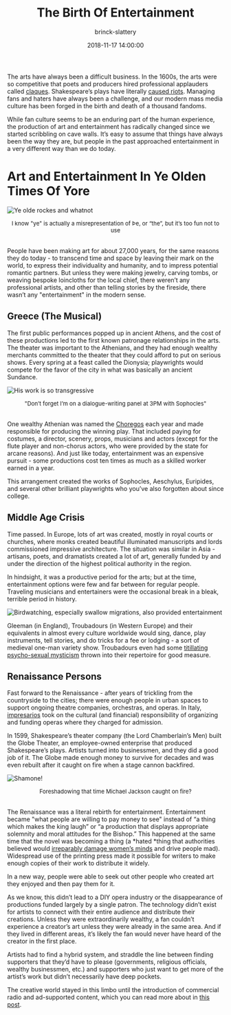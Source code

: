 ﻿---
author: brinck-slattery
title: 'The Birth Of Entertainment'
date: '2018-11-17 14:00:00'
cover: 'muses.jpg'
---
The arts have always been a difficult business. In the 1600s, the arts were so competitive that poets and producers hired professional applauders called [claques](https://en.wikipedia.org/wiki/Claque). Shakespeare’s plays have literally [caused riots](https://culturacolectiva.com/books/history-of-riot-at-the-astor-place-shakespeare/). Managing fans and haters have always been a challenge, and our modern mass media culture has been forged in the birth and death of a thousand fandoms.

While fan culture seems to be an enduring part of the human experience, the production of art and entertainment has radically changed since we started scribbling on cave walls. It’s easy to assume that things have always been the way they are, but people in the past approached entertainment in a very different way than we do today.  

# Art and Entertainment In Ye Olden Times Of Yore

![Ye olde rockes and whatnot](https://spee.ch/2/NewgrangeIreland.jpeg)

<div style="font-size:small; text-align: center">I know "ye" is actually a misrepresentation of Þe, or “the”, but it’s too fun not to use</div>
<br>

People have been making art for about 27,000 years, for the same reasons they do today - to transcend time and space by leaving their mark on the world, to express their individuality and humanity, and to impress potential romantic partners. But unless they were making jewelry, carving tombs, or weaving bespoke loincloths for the local chief, there weren’t any professional artists, and other than telling stories by the fireside, there wasn’t any "entertainment" in the modern sense.

## Greece (The Musical)

The first public performances popped up in ancient Athens, and the cost of these productions led to the first known patronage relationships in the arts. The theater was important to the Athenians, and they had enough wealthy merchants committed to the theater that they could afford to put on serious shows. Every spring at a feast called the Dionysia; playwrights would compete for the favor of the city in what was basically an ancient Sundance.

![His work is so transgressive](https://spee.ch/2/Aeschylusathens215.jpeg)

<div style="font-size:small; text-align: center">"Don’t forget I’m on a dialogue-writing panel at 3PM with Sophocles"</div>
<br>

One wealthy Athenian was named the [Choregos](https://en.wikipedia.org/wiki/Choregos) each year and made responsible for producing the winning play. That included paying for costumes, a director, scenery, props, musicians and actors (except for the flute player and non-chorus actors, who were provided by the state for arcane reasons). And just like today, entertainment was an expensive pursuit - some productions cost ten times as much as a skilled worker earned in a year.

This arrangement created the works of Sophocles, Aeschylus, Euripides, and several other brilliant playwrights who you’ve also forgotten about since college.

## Middle Age Crisis

Time passed. In Europe, lots of art was created, mostly in royal courts or churches, where monks created beautiful illuminated manuscripts and lords commissioned impressive architecture. The situation was similar in Asia - artisans, poets, and dramatists created a lot of art, generally funded by and under the direction of the highest political authority in the region.

In hindsight, it was a productive period for the arts; but at the time, entertainment options were few and far between for regular people. Traveling musicians and entertainers were the occasional break in a bleak, terrible period in history.

![Birdwatching, especially swallow migrations, also provided entertainment](https://spee.ch/3/help-help-im-being-repressed.gif)

Gleeman (in England), Troubadours (in Western Europe) and their equivalents in almost every culture worldwide would sing, dance, play instruments, tell stories, and do tricks for a fee or lodging - a sort of medieval one-man variety show. Troubadours even had some [titillating psycho-sexual mysticism](https://books.google.com/books?id=Q14oDwAAQBAJ&pg=PT51&lpg=PT51&dq=troubadours+and+mysticism&source=bl&ots=Gi6yqmjP-1&sig=5VB8jtYzL4a1kR5hpooAbY8DCzM&hl=en&sa=X&ved=0ahUKEwjB8u7bzNDYAhUF4IMKHdjTDwsQ6AEIVTAH#v=onepage&q=troubadours%20and%20mysticism&f=false) thrown into their repertoire for good measure.

## Renaissance Persons

Fast forward to the Renaissance - after years of trickling from the countryside to the cities; there were enough people in urban spaces to support ongoing theatre companies, orchestras, and operas. In Italy, [impresarios](https://en.wikipedia.org/wiki/Impresario) took on the cultural (and financial) responsibility of organizing and funding operas where they charged for admission.

In 1599, Shakespeare’s theater company (the Lord Chamberlain’s Men) built the Globe Theater, an employee-owned enterprise that produced Shakespeare’s plays. Artists turned into businessmen, and they did a good job of it. The Globe made enough money to survive for decades and was even rebuilt after it caught on fire when a stage cannon backfired.

![Shamone!](https://spee.ch/a/globe-theatre.jpeg)

<div style="font-size:small; text-align: center">Foreshadowing that time Michael Jackson caught on fire?</div>
<br>

The Renaissance was a literal rebirth for entertainment. Entertainment became "what people are willing to pay money to see" instead of “a thing which makes the king laugh” or “a production that displays appropriate solemnity and moral attitudes for the Bishop.” This happened at the same time that the novel was becoming a thing (a *hated *thing that authorities believed would [irreparably damage women’s minds](https://books.google.com/books?id=Gs5PRR9-8BcC&pg=PA208&lpg=PA208&dq=The+existence+of+so+many+authors+has+produced+a+host+of+readers,+and+continued+reading+generates+every+nervous+complaint;+perhaps+of+all+the+causes+that+have+harmed+women%E2%80%99s+health,+the+principal+one+has+been+the+infinite+multiplication+of+novels+in+the+last+hundred+years+%E2%80%A6+a+girl+who+at+ten+reads+instead+of+running+will,+at+twenty,+be+a+woman+with+the+vapors+and+not+a+good+nurse.&source=bl&ots=t9qT8DGVBF&sig=QlJ6vr3SxozjyqxdgS9T9rvuX3Q&hl=en&sa=X&ved=0ahUKEwiFwKPR09DYAhXp1IMKHSV5C84Q6AEIJjAA#v=onepage&q=The%20existence%20of%20so%20many%20authors%20has%20produced%20a%20host%20of%20readers%2C%20and%20continued%20reading%20generates%20every%20nervous%20complaint%3B%20perhaps%20of%20all%20the%20causes%20that%20have%20harmed%20women%E2%80%99s%20health%2C%20the%20principal%20one%20has%20been%20the%20infinite%20multiplication%20of%20novels%20in%20the%20last%20hundred%20years%20%E2%80%A6%20a%20girl%20who%20at%20ten%20reads%20instead%20of%20running%20will%2C%20at%20twenty%2C%20be%20a%20woman%20with%20the%20vapors%20and%20not%20a%20good%20nurse.&f=false) and drive people mad). Widespread use of the printing press made it possible for writers to make enough copies of their work to distribute it widely.

In a new way, people were able to seek out other people who created art they enjoyed and then pay them for it.

As we know, this didn’t lead to a DIY opera industry or the disappearance of productions funded largely by a single patron. The technology didn’t exist for artists to connect with their entire audience and distribute their creations. Unless they were extraordinarily wealthy, a fan couldn’t experience a creator’s art unless they were already in the same area. And if they lived in different areas, it’s likely the fan would never have heard of the creator in the first place.

Artists had to find a hybrid system, and straddle the line between finding supporters that they’d have to please (governments, religious officials, wealthy businessmen, etc.) and supporters who just want to get more of the artist’s work but didn’t necessarily have deep pockets.

The creative world stayed in this limbo until the introduction of commercial radio and ad-supported content, which you can read more about in [this post](https://lbry.io/news/how-ads-wrecked-entertainment).
